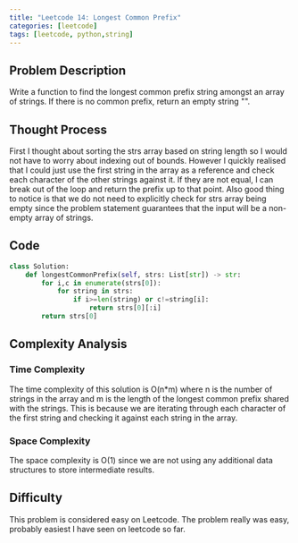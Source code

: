 ```yaml
---
title: "Leetcode 14: Longest Common Prefix"
categories: [leetcode]
tags: [leetcode, python,string]
---
```

## Problem Description
Write a function to find the longest common prefix string amongst an array of strings.
If there is no common prefix, return an empty string "".

## Thought Process
First I thought about sorting the strs array based on string length so I would not have to worry about indexing out of bounds. However I quickly realised that I could just use the first string in the array as a reference and check each character of the other strings against it. If they are not equal, I can break out of the loop and return the prefix up to that point. Also good thing to notice is that we do not need to explicitly check for strs array being empty since the problem statement guarantees that the input will be a non-empty array of strings.

## Code
```python
class Solution:
    def longestCommonPrefix(self, strs: List[str]) -> str:
        for i,c in enumerate(strs[0]):
            for string in strs:
                if i>=len(string) or c!=string[i]:
                    return strs[0][:i]
        return strs[0]
```
## Complexity Analysis

### Time Complexity
The time complexity of this solution is O(n*m) where n is the number of strings in the array and m is the length of the longest common prefix shared with the strings. This is because we are iterating through each character of the first string and checking it against each string in the array. 

### Space Complexity
The space complexity is O(1) since we are not using any additional data structures to store intermediate results.

## Difficulty
This problem is considered easy on Leetcode. The problem really was easy, probably easiest I have seen on leetcode so far.